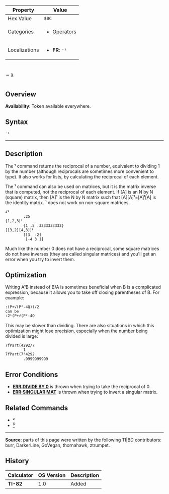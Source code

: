 | Property      | Value |
|---------------|-------|
| Hex Value     | `$0C`|
| Categories    | <ul><li>[Operators](<../categories/Operators.md>)</li></ul> |
| Localizations | <ul><li><b>FR</b>: `⁻¹`</li></ul> |

# `⁻¹`

## Overview



<b>Availability</b>: Token available everywhere.

## Syntax
`⁻¹`

<hr>

## Description

The ֿ¹ command returns the reciprocal of a number, equivalent to dividing 1 by the number (although reciprocals are sometimes more convenient to type). It also works for lists, by calculating the reciprocal of each element.

The ֿ¹ command can also be used on matrices, but it is the matrix inverse that is computed, not the reciprocal of each element. If [A] is an N by N (square) matrix, then [A]ֿ¹ is the N by N matrix such that [A][A]ֿ¹=[A]ֿ¹[A] is the identity matrix. ֿ¹ does not work on non-square matrices.

```ti-basic
4ֿ¹
        .25
{1,2,3}ֿ¹
        {1 .5 .3333333333}
[[3,2][4,3]]ֿ¹
        [[3  -2]
         [-4 3 ]]
```

Much like the number 0 does not have a reciprocal, some square matrices do not have inverses (they are called singular matrices) and you'll get an error when you try to invert them.

## Optimization

Writing Aֿ¹B instead of B/A is sometimes beneficial when B is a complicated expression, because it allows you to take off closing parentheses of B. For example:

```ti-basic
:(P+√(P²-4Q))/2
can be
:2ֿ¹(P+√(P²-4Q
```

This may be slower than dividing. There are also situations in which this optimization might lose precision, especially when the number being divided is large:

```ti-basic
7fPart(4292/7
        1
7fPart(7ֿ¹4292
        .9999999999
```

## Error Conditions

*   **[ERR:DIVIDE BY 0](errors#divideby0)** is thrown when trying to take the reciprocal of 0.
*   **[ERR:SINGULAR MAT](errors#singularmat)** is thrown when trying to invert a singular matrix.

## Related Commands

*   [²](².md)
*   [³](³.md)

* * *

**Source**: parts of this page were written by the following TI|BD contributors: burr, DarkerLine, GoVegan, thornahawk, ztrumpet.

## History
| Calculator | OS Version | Description |
|------------|------------|-------------|
| <b>TI-82</b> | 1.0 | Added |


